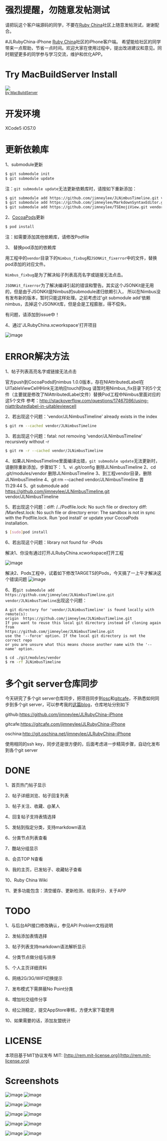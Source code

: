 # 强烈提醒，勿随意发帖测试
请把玩这个客户端源码的同学，不要在[Ruby China](http://ruby-china.org/)社区上随意发帖测试，谢谢配合。

#JLRubyChina-iPhone
[Ruby China](http://ruby-china.org/)社区的iPhone客户端。
希望能给社区的同学带来一点帮助，节省一点时间。欢迎大家在使用过程中，提出改进建议和意见。同时期望更多的同学参与学习交流，维护和优化APP。

# Try MacBuildServer Install
<!-- MacBuildServer Install Button -->
<div class="macbuildserver-block">
    <a class="macbuildserver-button" href="http://macbuildserver.com/project/github/build/?xcode_project=JLRubyChina.xcworkspace.xcodeproj&amp;target=JLRubyChina&amp;repo_url=git%3A%2F%2Fgithub.com%2Fjimneylee%2FJLRubyChina-iPhone.git&amp;build_conf=Release" target="_blank"><img src="http://com.macbuildserver.github.s3-website-us-east-1.amazonaws.com/button_up.png"/></a><br/><sup><a href="http://macbuildserver.com/" target="_blank">by MacBuildServer</a></sup>
</div>
<!-- MacBuildServer Install Button -->

# 开发环境
XCode5 iOS7.0

# 更新依赖库
1、submodule更新
``` bash
$ git submodule init 
$ git submodule update
```
注：`git submodule update`无法更新依赖库时，请按如下重新添加：
``` bash
$ git submodule add https://github.com/jimneylee/JLNimbusTimeline.git vendor/JLNimbusTimeline
$ git submodule add https://github.com/jimneylee/MarkdownSyntaxEditor.git vendor/MarkdownSyntaxEditor
$ git submodule add https://github.com/jimneylee/TSEmojiView.git vendor/TSEmojiView
```
2、[CocoaPods](http://cocoapods.org)更新
``` bash   
$ pod install
```   
注：如需要添加其他依赖库，请修改Podfile

3、 替换pod添加的依赖库

用工程中的`vendor`目录下的`Nimbus_fixbug`和`JSONKit_fixerror`中的文件，替换pod添加的对应文件。

`Nimbus_fixbug`是为了解决帖子列表高亮名字或链接无法点击。

`JSONKit_fixerror`为了解决编译引起的错误和警告。其实这个JSONKit是无用的，但是由于JSONKit是Nimbus的submodule递归依赖引入，
所以在Nimbus没有发布新的版本，暂时只能这样处理。之前考虑过'git submodule add'依赖nimbus，去掉这个JSONKit库，但是会是工程膨胀，得不偿失。

有问题，请添加到issue中！

4、通过'JLRubyChina.xcworkspace'打开项目

![image](https://github.com/jimneylee/JLRubyChina-iPhone/raw/master/Resource/Screenshots/ErrorResolve/open_xcworkspace.jpg)

# ERROR解决方法
1、帖子列表高亮名字或链接无法点击

   官方push到CocoaPods的nimbus 1.0.0版本，存在NIAttributedLabel在UITableViewCell中link无法响应touch的bug
   请暂时用Nimbus_fix目录下的5个文件（主要就是修改了NIAttributedLabel文件）替换Pod工程中Nimbus里面对应的这5个文件
   参考：http://stackoverflow.com/questions/17467086/using-niattributedlabel-in-uitableviewcell

2、若出现这个问题：'vendor/JLNimbusTimeline' already exists in the index
``` bash
$ git rm --cached vendor/JLNimbusTimeline
```
3、若出现这个问题：fatal: not removing 'vendor/JLNimbusTimeline' recursively without -r
``` bash
$ git rm -r --cached vendor/JLNimbusTimeline
```
4、如果JLNimbusTimeline里面编译出错，`git submodule update`无法更新时，请删除重新添加，步骤如下：
    1、vi .git/config 删除JLNimbusTimeline
    2、cd .git/modules/vendor 删除JLNimbusTimeline
    3、到工程vendor目录，删除JLNimbusTimeline
    4、git rm --cached vendor/JLNimbusTimeline
晋  11:29:44
    5、git submodule add https://github.com/jimneylee/JLNimbusTimeline.git vendor/JLNimbusTimeline

5、若出现这个问题：diff: /../Podfile.lock: No such file or directory
   diff: /Manifest.lock: No such file or directory 
   error: The sandbox is not in sync with the Podfile.lock. Run 'pod install' or update your CocoaPods installation.
``` bash
$ [sudo]pod install
```
6、若出现这个问题：library not found for -lPods

   解决1、你没有通过打开JLRubyChina.xcworkspace打开工程

![image](https://github.com/jimneylee/JLRubyChina-iPhone/raw/master/Resource/Screenshots/ErrorResolve/open_xcworkspace.jpg)

   解决2、Pods工程中，试着如下修改TARGETS的Pods，今天搞了一上午才解决这个错误问题
![image](https://github.com/jimneylee/JLRubyChina-iPhone/raw/master/Resource/Screenshots/ErrorResolve/not_found_pods.png)

6、若`git submodule add https://github.com/jimneylee/JLNimbusTimeline.git vendor/JLNimbusTimeline`出现这个问题：

    A git directory for 'vendor/JLNimbusTimeline' is found locally with remote(s):
    origin	https://github.com/jimneylee/JLNimbusTimeline.git
    If you want to reuse this local git directory instead of cloning again from
    https://github.com/jimneylee/JLNimbusTimeline.git
    use the '--force' option. If the local git directory is not the correct repo
    or you are unsure what this means choose another name with the '--name' option.
``` bash
$ cd ./git/modules/vendor
$ rm -rf JLNimbusTimeline
```

# 多个git server仓库同步
今天研究了多个git server仓库同步，把项目同步到[osc](http://git.oschina.net)和[gitcafe](https://gitcafe.com)，不熟悉如何同步到多个git server，可以参考我的[这篇blog](http://blog.sina.com.cn/s/blog_6d2b48100101i8i4.html)，仓库地址分别如下

github:https://github.com/jimneylee/JLRubyChina-iPhone

gitcafe:https://gitcafe.com/jimneylee/JLRubyChina-iPhone

oschina:http://git.oschina.net/jimneylee/JLRubyChina-iPhone

使用相同的ssh key，同步还是很方便的，后面考虑进一步精简步骤，自动化发布到各个git server

# DONE
1、首页热门帖子显示

2、帖子详细浏览、帖子回复列表

3、帖子关注、收藏、@某人

4、回复帖子支持表情选择

5、发帖到指定分类，支持markdown语法

6、分类节点列表查看

7、酷站分组显示

8、会员TOP N查看

9、我的主页，已发帖子、收藏帖子查看

10、Ruby China Wiki

11、更多功能包含：清空缓存、更新检测、给我评分、关于APP

# TODO
1、与后台API接口修改确认，参见API Problem文档说明

2、发帖添加表情选择

3、帖子列表支持markdown语法解析显示

4、分类节点做分组与排序

5、个人主页详细资料

6、网络2G/3G/WIFI切换提示

7、发布模式下需屏蔽No Point分类

8、增加社交组件分享

9、经公测稳定，提交AppStore审核，方便大家下载使用

10、如果需要的话，添加友盟统计

# LICENSE
本项目基于MIT协议发布
MIT: [http://rem.mit-license.org](http://rem.mit-license.org)

# Screenshots
![image](https://github.com/jimneylee/JLRubyChina-iPhone/raw/master/Resource/Screenshots/default.png)
![image](https://github.com/jimneylee/JLRubyChina-iPhone/raw/master/Resource/Screenshots/home_activity_topics.png)


![image](https://github.com/jimneylee/JLRubyChina-iPhone/raw/master/Resource/Screenshots/left_menu_side.png)
![image](https://github.com/jimneylee/JLRubyChina-iPhone/raw/master/Resource/Screenshots/node_select.png)


![image](https://github.com/jimneylee/JLRubyChina-iPhone/raw/master/Resource/Screenshots/topic_reply.png)
![image](https://github.com/jimneylee/JLRubyChina-iPhone/raw/master/Resource/Screenshots/home_page.png)


![image](https://github.com/jimneylee/JLRubyChina-iPhone/raw/master/Resource/Screenshots/nodes.png)
![image](https://github.com/jimneylee/JLRubyChina-iPhone/raw/master/Resource/Screenshots/outside_link_sites.png)


![image](https://github.com/jimneylee/JLRubyChina-iPhone/raw/master/Resource/Screenshots/top_members.png)
![image](https://github.com/jimneylee/JLRubyChina-iPhone/raw/master/Resource/Screenshots/more.png)
